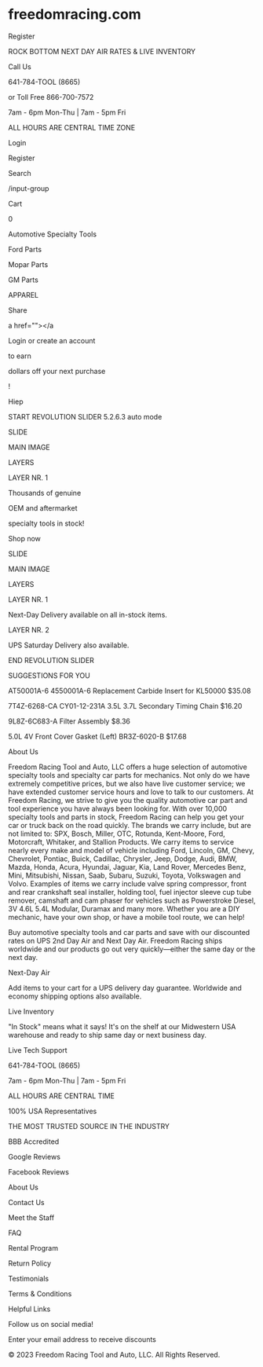 # freedomracing.com

Register

ROCK BOTTOM NEXT DAY AIR RATES & LIVE INVENTORY

Call Us

641-784-TOOL (8665)

or Toll Free 866-700-7572

7am - 6pm Mon-Thu | 7am - 5pm Fri

ALL HOURS ARE CENTRAL TIME ZONE

Login

Register

Search

/input-group

Cart

0

Automotive Specialty Tools

Ford Parts

Mopar Parts

GM Parts

APPAREL

Share

a href=""></a

Login or create an account

to earn

dollars off your next purchase

!

Hiep

START REVOLUTION SLIDER 5.2.6.3 auto mode

SLIDE

MAIN IMAGE

LAYERS

LAYER NR. 1

Thousands of genuine

OEM and aftermarket

specialty tools in stock!

Shop now

SLIDE

MAIN IMAGE

LAYERS

LAYER NR. 1

Next-Day Delivery available on all in-stock items.

LAYER NR. 2

UPS Saturday Delivery also available.

END REVOLUTION SLIDER

SUGGESTIONS FOR YOU

AT50001A-6 4550001A-6 Replacement Carbide Insert for KL50000
$35.08

7T4Z-6268-CA CY01-12-231A 3.5L 3.7L Secondary Timing Chain
$16.20

9L8Z-6C683-A Filter Assembly
$8.36

5.0L 4V Front Cover Gasket (Left) BR3Z-6020-B
$17.68

About Us

Freedom Racing Tool and Auto, LLC offers a huge selection of automotive specialty tools and specialty car parts for mechanics. Not only do we have extremely competitive prices, but we also have live customer service; we have extended customer service hours and love to talk to our customers. At Freedom Racing, we strive to give you the quality automotive car part and tool experience you have always been looking for. With over 10,000 specialty tools and parts in stock, Freedom Racing can help you get your car or truck back on the road quickly. The brands we carry include, but are not limited to: SPX, Bosch, Miller, OTC, Rotunda, Kent-Moore, Ford, Motorcraft, Whitaker, and Stallion Products. We carry items to service nearly every make and model of vehicle including Ford, Lincoln, GM, Chevy, Chevrolet, Pontiac, Buick, Cadillac, Chrysler, Jeep, Dodge, Audi, BMW, Mazda, Honda, Acura, Hyundai, Jaguar, Kia, Land Rover, Mercedes Benz, Mini, Mitsubishi, Nissan, Saab, Subaru, Suzuki, Toyota, Volkswagen and Volvo. Examples of items we carry include valve spring compressor, front and rear crankshaft seal installer, holding tool, fuel injector sleeve cup tube remover, camshaft and cam phaser for vehicles such as Powerstroke Diesel, 3V 4.6L 5.4L Modular, Duramax and many more. Whether you are a DIY mechanic, have your own shop, or have a mobile tool route, we can help!

Buy automotive specialty tools and car parts and save with our discounted rates on UPS 2nd Day Air and Next Day Air. Freedom Racing ships worldwide and our products go out very quickly—either the same day or the next day.

Next-Day Air

Add items to your cart for a UPS delivery day guarantee. Worldwide and economy shipping options also available.

Live Inventory

"In Stock" means what it says! It's on the shelf at our Midwestern USA warehouse and ready to ship same day or next business day.

Live Tech Support

641-784-TOOL (8665)

7am - 6pm Mon-Thu | 7am - 5pm Fri

ALL HOURS ARE CENTRAL TIME

100% USA Representatives

THE MOST TRUSTED SOURCE IN THE INDUSTRY

BBB Accredited

Google Reviews

Facebook Reviews

About Us

Contact Us

Meet the Staff

FAQ

Rental Program

Return Policy

Testimonials

Terms & Conditions

Helpful Links

Follow us on social media!

Enter your email address to receive discounts

© 2023 Freedom Racing Tool and Auto, LLC. All Rights Reserved.